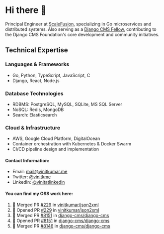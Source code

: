 # Hi there 👋

Principal Engineer at [ScaleFusion](https://scalefusion.com/), specializing in Go microservices and distributed systems. Also serving as a [Django CMS Fellow](https://www.django-cms.org/en/blog/2024/11/07/welcoming-vinit-kumar-as-the-newest-django-cms-fellow/), contributing to the Django CMS Foundation's core development and community initiatives.

## Technical Expertise

### Languages & Frameworks

- Go, Python, TypeScript, JavaScript, C
- Django, React, Node.js

### Database Technologies
- RDBMS: PostgreSQL, MySQL, SQLite, MS SQL Server
- NoSQL: Redis, MongoDB
- Search: Elasticsearch

### Cloud & Infrastructure
- AWS, Google Cloud Platform, DigitalOcean
- Container orchestration with Kubernetes & Docker Swarm
- CI/CD pipeline design and implementation


#### Contact Information:

- Email: <a href="mailto:mail@vinitkumar.me">mail@vinitkumar.me</a>
- Twitter: [@vinitkme](https://twitter.com/vinitkme)
- LinkedIn: [@vinitatlinkedin](https://www.linkedin.com/in/vinitatlinkedin/)  

#### You can find my OSS work here:

<!--START_SECTION:activity-->
1. 🎉 Merged PR [#229](https://github.com/vinitkumar/json2xml/pull/229) in [vinitkumar/json2xml](https://github.com/vinitkumar/json2xml)
2. 💪 Opened PR [#229](https://github.com/vinitkumar/json2xml/pull/229) in [vinitkumar/json2xml](https://github.com/vinitkumar/json2xml)
3. 🎉 Merged PR [#8151](https://github.com/django-cms/django-cms/pull/8151) in [django-cms/django-cms](https://github.com/django-cms/django-cms)
4. 💪 Opened PR [#8151](https://github.com/django-cms/django-cms/pull/8151) in [django-cms/django-cms](https://github.com/django-cms/django-cms)
5. 🎉 Merged PR [#8146](https://github.com/django-cms/django-cms/pull/8146) in [django-cms/django-cms](https://github.com/django-cms/django-cms)
<!--END_SECTION:activity-->
